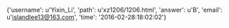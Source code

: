 {'username': u'Yixin_Li', 'path': u'xz1206/1206.html', 'answer': u'B', 'email': u'islandlee13@163.com', 'time': '2016-02-28:18:02:02'}